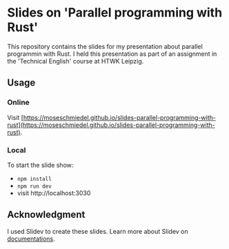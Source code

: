 # Slides on 'Parallel programming with Rust'
This repository contains the slides for my presentation about
parallel programmin with Rust. I held this presentation as part
of an assignment in the 'Technical English' course at HTWK Leipzig.

## Usage
### Online
Visit [https://moseschmiedel.github.io/slides-parallel-programming-with-rust](https://moseschmiedel.github.io/slides-parallel-programming-with-rust).

### Local
To start the slide show:

- `npm install`
- `npm run dev`
- visit http://localhost:3030

## Acknowledgment
I used Slidev to create these slides. Learn more about Slidev on
[documentations](https://sli.dev/).

